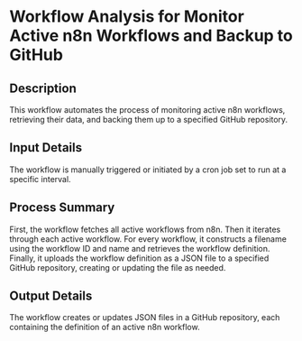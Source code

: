 # Workflow Analysis for Monitor Active n8n Workflows and Backup to GitHub

## Description
This workflow automates the process of monitoring active n8n workflows, retrieving their data, and backing them up to a specified GitHub repository.

## Input Details
The workflow is manually triggered or initiated by a cron job set to run at a specific interval.

## Process Summary
First, the workflow fetches all active workflows from n8n. Then it iterates through each active workflow. For every workflow, it constructs a filename using the workflow ID and name and retrieves the workflow definition. Finally, it uploads the workflow definition as a JSON file to a specified GitHub repository, creating or updating the file as needed.

## Output Details
The workflow creates or updates JSON files in a GitHub repository, each containing the definition of an active n8n workflow.
